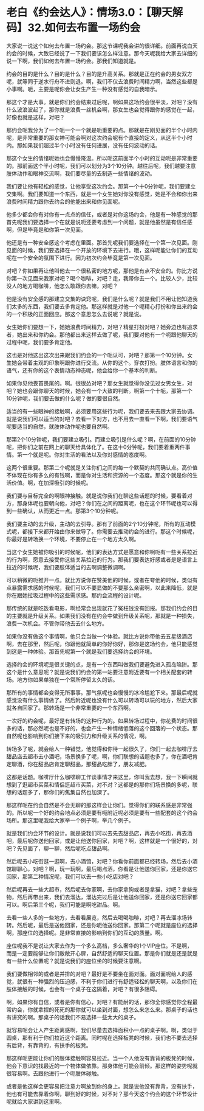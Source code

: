 # 老白《约会达人》：情场3.0：【聊天解码】32.如何去布置一场约会

大家说一说这个如何去布置一场约会。那这节课呢我会讲的很详细。前面再说白天约会的时候，大致已经说了一下我们要该怎么样注意。那今天呢我给大家去详细的说一下啊，我们如何去布置一场约会。那我们知道就是。

约会的目的是什么？目的是什么？目的是升高关系。那就是正在约会的男女双方呢，就等同于逆水行舟不进则退。啊，我们不仅去浪费时间精力啊，当然这些都是小事啊。呃，主要是呢你会让女生产生一种没有感觉的自我暗示。

那这个才是大事。就是你们约会结束过后呢，啊如果这场约会很平淡，对吧？没有什么波浪波起了，那你就是浪费一丝机会啊，那女生也会觉得跟你的感觉在一起，好像也就是这样，对吧？

那约会呢我分为了一个呃一个一个就是呃重要的点。那就是在刚见面的半个小时内呢，是非常重要的那女神可能会啊对这次约会呢有个直接的定义，从这半个小时内。那如果我们超过半个小时没有任何进展，没有任何波动的话。

那这个女生的情绪呢她也会慢慢降温。所以呢这前面半个小时的互动呢是非常重要的。那前面这个半小时呢，我们可以划分为3个10分钟。越往后呢，我们越要注意肢体动作和眼神交流啊，我们要尽量的去制造一些情绪的波动。

我们要让他有轻松的感觉，让他享受这次约会。那第一个十0分钟呢，我们要建立交集啊。我们要知道一个东西，就是一个女生她对你没有感觉，她是不会和你出来浪费时间精力跟你去约会的他能出来和你见面呢。

他多少都会你有对你有一点点的信任，或者是对你这场约会，他是有一种感觉的那首先呢我们要选择一个在就是说呃还要考虑到一个问题，就是他虽然是有信任感啊，但是毕竟是和你第一次见面。

他还是有一种安全感这个考虑在里面。那首先呢我们要选择在一个第一次见面。刚见面的时候，我们要选择在一个开放的环境下去进行。哦，这样呢能让你们的互动呢在一个安全的氛围下进行。因为初次约会毕竟是第一次见面。

对吧？你如果再让他叫他去一个很私密的地方呢，那他是有点不安全的。你比方说你第一次见面来我家对吧？喝个咖啡，对吧？走，我带你去一个。比较人少，比较没人的地方喝咖啡，他怎么敢跟你去嘛，对吧？

他是没有安全感的那建立交集的诀窍呢，我们是什么呢？就是我们不用让他知道我们太多的东西，我们要去多肯定他。那这样就是对他一个呃精心打扮和你出来约会的一个积极的正面回应。那这个意思怎么去说呢？就是说。

女生她你们要想一下，她她浪费时间精力，对吧？精星打扮对吧？她旁边也有追求者，她出来和你约会。那他都出来这样去做了呢，我们要对他有一个呃跟他聊天的过程中呢，我们要多肯定他。

这也是对他这出这次出来跟我们约会的一个呃认可，对吧？那第一个10分钟。女生她会带着主观的印象啊跟你进行交流。从你的这个。穿衣打扮。肢体语言和你的语气，还有你的这个表情动态神态呢，他会给你一个基本的判断。

如果你见他畏首畏尾的。啊。很很怂对吧？那女生就觉得你没见过女男女生，对吧？她也会跟你聊天的时候，她会有一个大致的判断。啊第一个十呃，那第一个10分钟呢，我们要去做的什么呢？做的要很自然。

适当的有一些眼神的接触啊，必须要用这些行为呢，我们要去来去跟大家去协调。就是说我们可以适当的对吧？去看一下对方，也不用去一直看一下啊，我们要语气呢要适当的自然，就肢体动作呢也要自然啊。

那第2个10分钟呢，我们要建立吸引。而建立吸引是什么呢？啊，在前面的10分钟呢，把你们之前在网上的聊天给具体化了。在这十0分钟呢，我们要着重两件事情。第一个就是呢。你对生活的看法以及你对感情的态度啊。

这两个很重要。那第二个呢就是关注你们之间的每一个默契的共同确认点。高价值不体现在你有多么的有钱啊，而是你对生活和资源的一个态度。那这个就是你的生活价值。啊，在加深吸引的时候呢。

我们要与目标完全的啊眼神接触。就是说你我们在聊这些话题的时候，要看着对方，那身体呢也要朝向他，对吧？你们在之间的距离呢，也在这个环节呢也可以得到一些确认，从而更近一点。那第3个10分钟呢。

我们要主动的去升级，主动的去引导。那有了前面的2个10分钟呢，所有的互动模式呢，都接下来都开始由你来做导了。你需要去推动约会的进行。那这个时候呢，你最好是转场换一个环境，不要停止在一个地方太久啊。

当这个女生她被你吸引的时候呢，他们的表达方式是愿意和你啊呃有一些关系拉近的行为啊，愿意去接受你这些关系拉近的行为。那我们要表达好感或者是是语言上拉近的时候呢，我们要肢体适当的去啊调整微调啊。

可以稍微的呃推开一点。就比方说你在赞美他的时候，或者在夸他的时候，类似有点暴露需求感的时候呢，我们可以不要显做的不要那么亲密啊，以此来降低，就是你在跟她拉圾过程中的这些需求感。那约会流程的设计呢。

那传统的就是吃饭看电影，啊经常会出现就花了冤枉钱没有回报。那我们约会的目的主要就是升级关系。如果我们没有在约会中做到升级关系呢，那就是一种损失，浪费一次机会。不管你带他去去什么地方。

如果你没有做这个事情啊，他只会当做一个体验。就比方说你带他去五星级酒店啊，去在那里，然后呢，你跟他就简单的你好你好，那你是这场约会，他只能感觉到这是一种体验。那首先呢第一个就是我们要选择约会的环境。

选择约会的环境呢是很关键的点，是有一个东西叫做我们要避免进入孤岛陷阱。那这个是什么意思呢？就是说我们约会的第一站要注意附近要有一个相关配套的转场。地方你如果单独在一个常所停留太久的话。

那所有的事情都会变得无所事事。那气氛呢也会慢慢的冰冷尴尬下来。那最后呢就感觉没有什么事情做了。然后附近呢也没有什么可以转场可以玩的地方，然后大家就各自回家了。那转场是一个非常重要的一个东西啊。

一次好的约会呢，最好是有转场的这种行为的。如果转场过程中，你花费的时间很多的话，那必然呢也是不好的，也会产生一种情绪低落的这个回落的一个状态。那自然呢也影响到你们接下来的吸引力和升级关系的情况，啊。

转场多了呢，就会给人一种错觉，他觉得和你待一起很久了，你们一起去咖啡厅去甜品店去超市去小酒吧，场景换多了呢，啊，你们联想的话题也多了，你在酒吧肯定聊酒，你在甜品店肯定聊甜品，那甜品吃胖了，朋友减肥。

这都是话题。咖啡厅什么咖啡聊工作谈事情才来这里，你叫我去想，我一下瞬间就想到了逛超市买菜和情侣逛超市买菜，对不对？这都是的那你们场景换的多呢，联想的话题多了，那你们的焦集自然也加深了。

那这样呢在约会自然是不会无聊的那这样会让你们。觉得你们的联系感是非常强的。所以呢一个好的约会地点必须是要有呃附近呢必须是要有一些配套的这个约会场所。那这里呢我给大家举一个例子啊，举几个例子。

就是我们约会环节的设计。就是说我们可以去先去甜品店，再去小吃街，再去酒吧，最后呢你送他回家，或是让他送你回家，对吧？啊，这样就是一个很好的，对吧？先见面了，聊一聊，然后呢吃点甜品啊。

然后呢去小吃街逛一逛啊，去小酒馆，对吧？你看你前面都已经转场，然后去小酒馆聊聊心，对吧？啊，玩一玩啊，最后喝点酒，你看是让他送你回家，还是你送它回家，那第二种情况呢，我们可以去一些小吃店对吧？

然后呢再去一些大超市，然后呢去你家啊，去你家拿狗或者是拿猫，对吧？拿些宠物，然后再带出来，我们去溜达，溜达完过后是让他送你回家，还是你送它回家都可以。啊后第三个呢，我们可能是啊吃甜品。啊。

去看一些人多的一些地方，去看看展览，然后去喝喝咖啡，对吧？再去溜冰场转转。然后呢，最后是送他回家，还是你呃他送你回家。那第二个呢就是座位的选择啊，那座位的选择呢。是非常直接的影响到你们的互动的质量。啊。

座位呢我不是说让大家去作为一个多么高档，多么奢华的1个VIP座位。不是啊，而是一定要能够让你们敞敞开心扉，自然舒适的聊天位置。那是你们就是还是就是有一些什么位置呢？就是说我们的座位坐的时候要注意啊。

我们要做相邻的或者是并排的对吧？最好是不要坐在面对面。面对面呢给人的感觉，就很有一种强烈的压迫感，不利于你们进行有舒适轻松的聊天啊，以及你们在肢体接触的时候，也会有一个桌子在这隔着，对吧？有很多阻碍。

啊，如果你有自信，或者是你有信心，对吧？有能耐的话，那你全你感觉你全程最常约会，你就拿捏的死死的那你就可以坐到对面，想怎么来怎么来。那桌子的话也有讲究的啊。那桌子的话我们不易选择一些太大的桌子。

就容易呢会让人产生距离感啊，我们尽量去选择面积小一点的桌子啊。啊，类似于圆桌，那有利于你们拉近这个距离。同时呢在选择板凳的时候，我们也不要去选择有后背，有靠背的，有扶手的板凳。

那这样呢更能让你们的肢体接触啊容易拉近。当一个人他没有靠背的板凳的时候，他会下意识的找最近的一个物体做依靠。那身体他可能会前倾。那这样的姿势呢就很容易啊。去跟他进行一个呃肢体碰触。

或者是他这样会更容易把注意力啊放到你的身上。就是说他没有靠背，没有扶手，他也有可能去靠着你啊，聊到好的时候，对不对？那今天这个约会的这个环节设计呢就给大家讲到这里啊。

